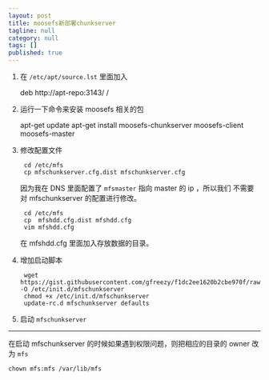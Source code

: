 ```yaml
---
layout: post
title: moosefs新部署chunkserver
tagline: null
category: null
tags: []
published: true
---
```


1. 在 `/etc/apt/source.lst` 里面加入

    deb     http://apt-repo:3143/ /
  

2. 运行一下命令来安装 moosefs 相关的包

    apt-get update
    apt-get install moosefs-chunkserver moosefs-client moosefs-master

3. 修改配置文件

        cd /etc/mfs
        cp mfschunkserver.cfg.dist mfschunkserver.cfg
    
    因为我在 DNS 里面配置了 `mfsmaster` 指向 master 的 ip ，所以我们
    不需要对 mfschunkserver 的配置进行修改。
    
        cd /etc/mfs
        cp  mfshdd.cfg.dist mfshdd.cfg
        vim mfshdd.cfg
      
    在 mfshdd.cfg 里面加入存放数据的目录。

4. 增加启动脚本

        wget https://gist.githubusercontent.com/gfreezy/f1dc2ee1620b2cbe970f/raw/65dce19ebd768571ce0f258916743ca4999e11fb/mfschunkserver -O /etc/init.d/mfschunkserver
        chmod +x /etc/init.d/mfschunkserver
        update-rc.d mfschunkserver defaults

5. 启动 `mfschunkserver`



--------------------

在启动 mfschunkserver 的时候如果遇到权限问题，则把相应的目录的 owner 改为 `mfs`

    chown mfs:mfs /var/lib/mfs
  
